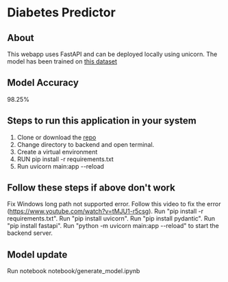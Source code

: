 # Diabetes Predictor

## About

This webapp uses FastAPI and can be deployed locally using unicorn.
The model has been trained on [this dataset](https://www.kaggle.com/uciml/pima-indians-diabetes-database) </br>

## Model Accuracy
98.25% 

## Steps to run this application in your system

1. Clone or download the [repo](https://github.com/kartikeyDeveloper/SingularityAIModel)
2. Change directory to backend and open terminal.
3. Create a virtual environment
4. RUN pip install -r requirements.txt
5. Run uvicorn main:app --reload

## Follow these steps if above don't work
Fix Windows long path not supported error. Follow this video to fix the error (https://www.youtube.com/watch?v=tMJU1-r5csg).
Run "pip install -r requirements.txt".
Run "pip install uvicorn".
Run "pip install pydantic".
Run "pip install fastapi".
Run "python -m uvicorn main:app --reload" to start the backend server.
  
## Model update
Run notebook notebook/generate_model.ipynb
